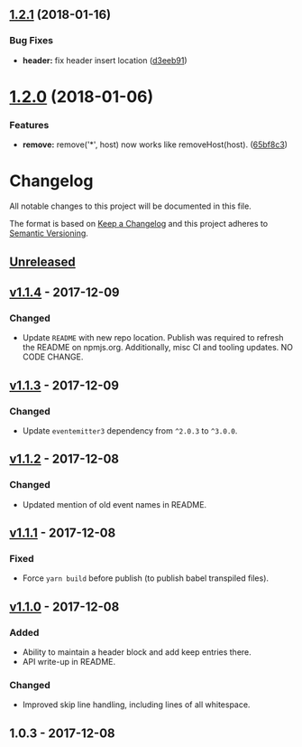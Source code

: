 <a name="1.2.1"></a>
## [1.2.1](https://github.com/gadicc/node-hosts-so-easy/compare/9898bb01cb105879fb0f1cd69dc56a4deee2f73e...v1.2.1) (2018-01-16)


### Bug Fixes

* **header:** fix header insert location ([d3eeb91](https://github.com/gadicc/node-hosts-so-easy/commit/d3eeb91))

<a name="1.2.0"></a>
# [1.2.0](https://github.com/gadicc/node-hosts-so-easy/compare/v1.1.5...v1.2.0) (2018-01-06)


### Features

* **remove:** remove('*', host) now works like removeHost(host). ([65bf8c3](https://github.com/gadicc/node-hosts-so-easy/commit/65bf8c3))

# Changelog
All notable changes to this project will be documented in this file.

The format is based on [Keep a Changelog](http://keepachangelog.com/en/1.0.0/)
and this project adheres to [Semantic Versioning](http://semver.org/spec/v2.0.0.html).

## [Unreleased]

## [v1.1.4] - 2017-12-09
### Changed
- Update `README` with new repo location.  Publish was required to refresh
  the README on npmjs.org.  Additionally, misc CI and tooling updates.
  NO CODE CHANGE.

## [v1.1.3] - 2017-12-09
### Changed
- Update `eventemitter3` dependency from `^2.0.3` to `^3.0.0`.

## [v1.1.2] - 2017-12-08
### Changed
- Updated mention of old event names in README.

## [v1.1.1] - 2017-12-08
### Fixed
- Force `yarn build` before publish (to publish babel transpiled files).

## [v1.1.0] - 2017-12-08
### Added
- Ability to maintain a header block and add keep entries there.
- API write-up in README.

### Changed
- Improved skip line handling, including lines of all whitespace.

## 1.0.3 - 2017-12-08

[Unreleased]: https://github.com/gadicc/hosts-so-easy/compare/v1.1.4...HEAD
[v1.1.4]: https://github.com/gadicc/hosts-so-easy/compare/v1.1.3...v1.1.4
[v1.1.3]: https://github.com/gadicc/hosts-so-easy/compare/v1.1.2...v1.1.3
[v1.1.2]: https://github.com/gadicc/hosts-so-easy/compare/v1.1.1...v1.1.2
[v1.1.1]: https://github.com/gadicc/hosts-so-easy/compare/v1.1.0...v1.1.1
[v1.1.0]: https://github.com/gadicc/hosts-so-easy/compare/v1.0.3...v1.1.0

